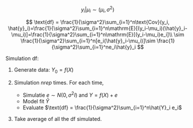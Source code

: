 $$
y_i|\mu_i \sim (\mu_i, \sigma^2)
$$

$$
\text{df} = \frac{1}{\sigma^2}\sum_{i=1}^n\text{Cov}(y_i, \hat{y}_i)=\frac{1}{\sigma^2}\sum_{i=1}^n\mathrm{E}[(y_i-\mu_i)(\hat{y}_i-\mu_i)]=\frac{1}{\sigma^2}\sum_{i=1}^n\mathrm{E}[(y_i-\mu_i)e_i]\\ \sim \frac{1}{\sigma^2}\sum_{i=1}^n[e_i(\hat{y}_i-\mu_i)]\sim \frac{1}{\sigma^2}\sum_{i=1}^ne_i\hat{y}_i
$$

Simulation df:

1. Generate data: $Y_0 = f(X)$
2. Simulation $nrep$ times. For each time,
   + Simulatie $e \sim N(0, \sigma^2I)$ and $Y = f(X)+e$
   + Model fit $\hat{Y}$
   + Evaluate $\text{df} = \frac{1}{\sigma^2}\sum_{i=1}^n\hat{Y}_i e_i$

3. Take average of all the $\text{df}$ simulated.